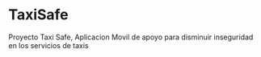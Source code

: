 # TaxiSafe
Proyecto Taxi Safe, Aplicacion Movil de apoyo para disminuir inseguridad en los servicios de taxis
